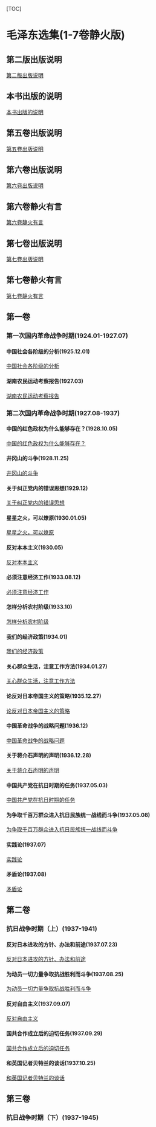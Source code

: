 [TOC]

# 毛泽东选集(1-7卷静火版)

## 第二版出版说明

[第二版出版说明](毛泽东选集(1-7卷静火版)/第二版出版说明.md)

## 本书出版的说明

[本书出版的说明](毛泽东选集(1-7卷静火版)/本书出版的说明.md)

## 第五卷出版说明

[第五卷出版说明](毛泽东选集(1-7卷静火版)/第五卷出版说明.md)

## 第六卷出版说明

[第六卷出版说明](毛泽东选集(1-7卷静火版)/第六卷出版说明.md)

## 第六卷静火有言

[第六卷静火有言](毛泽东选集(1-7卷静火版)/第六卷静火有言.md)

## 第七卷出版说明

[第七卷出版说明](毛泽东选集(1-7卷静火版)/第七卷出版说明.md)

## 第七卷静火有言

[第七卷静火有言](毛泽东选集(1-7卷静火版)/第七卷静火有言.md)

## 第一卷

### 第一次国内革命战争时期(1924.01-1927.07)

#### 中国社会各阶级的分析(1925.12.01)

[中国社会各阶级的分析](毛泽东选集(1-7卷静火版)/第一卷/第一次国内革命战争时期/中国社会各阶级的分析.md)

#### 湖南农民运动考察报告(1927.03)

[湖南农民运动考察报告](毛泽东选集(1-7卷静火版)/第一卷/第一次国内革命战争时期/湖南农民运动考察报告.md)

### 第二次国内革命战争时期(1927.08-1937)

#### 中国的红色政权为什么能够存在？(1928.10.05)

[中国的红色政权为什么能够存在？](毛泽东选集(1-7卷静火版)/第一卷/第二次国内革命战争时期/中国的红色政权为什么能够存在？.md)

#### 井冈山的斗争(1928.11.25)

[井冈山的斗争](毛泽东选集(1-7卷静火版)/第一卷/第二次国内革命战争时期/井冈山的斗争.md)

#### 关于纠正党内的错误思想(1929.12)

[关于纠正党内的错误思想](毛泽东选集(1-7卷静火版)/第一卷/第二次国内革命战争时期/关于纠正党内的错误思想.md)

#### 星星之火，可以燎原(1930.01.05)

[星星之火，可以燎原](毛泽东选集(1-7卷静火版)/第一卷/第二次国内革命战争时期/星星之火，可以燎原.md)

#### 反对本本主义(1930.05)

[反对本本主义](毛泽东选集(1-7卷静火版)/第一卷/第二次国内革命战争时期/反对本本主义.md)

#### 必须注意经济工作(1933.08.12)

[必须注意经济工作](毛泽东选集(1-7卷静火版)/第一卷/第二次国内革命战争时期/必须注意经济工作.md)

#### 怎样分析农村阶级(1933.10)

[怎样分析农村阶级](毛泽东选集(1-7卷静火版)/第一卷/第二次国内革命战争时期/怎样分析农村阶级.md)

#### 我们的经济政策(1934.01)

[我们的经济政策](毛泽东选集(1-7卷静火版)/第一卷/第二次国内革命战争时期/我们的经济政策.md)

#### 关心群众生活，注意工作方法(1934.01.27)

[关心群众生活，注意工作方法](毛泽东选集(1-7卷静火版)/第一卷/第二次国内革命战争时期/关心群众生活，注意工作方法.md)

#### 论反对日本帝国主义的策略(1935.12.27)

[论反对日本帝国主义的策略](毛泽东选集(1-7卷静火版)/第一卷/第二次国内革命战争时期/论反对日本帝国主义的策略.md)

#### 中国革命战争的战略问题(1936.12)

[中国革命战争的战略问题](毛泽东选集(1-7卷静火版)/第一卷/第二次国内革命战争时期/中国革命战争的战略问题.md)

#### 关于蒋介石声明的声明(1936.12.28)

[关于蒋介石声明的声明](毛泽东选集(1-7卷静火版)/第一卷/第二次国内革命战争时期/关于蒋介石声明的声明.md)

#### 中国共产党在抗日时期的任务(1937.05.03)

[中国共产党在抗日时期的任务](毛泽东选集(1-7卷静火版)/第一卷/第二次国内革命战争时期/中国共产党在抗日时期的任务.md)

#### 为争取千百万群众进入抗日民族统一战线而斗争(1937.05.08)

[为争取千百万群众进入抗日民族统一战线而斗争](毛泽东选集(1-7卷静火版)/第一卷/第二次国内革命战争时期/为争取千百万群众进入抗日民族统一战线而斗争.md)

#### 实践论(1937.07)

[实践论](毛泽东选集(1-7卷静火版)/第一卷/第二次国内革命战争时期/实践论.md)

#### 矛盾论(1937.08)

[矛盾论](毛泽东选集(1-7卷静火版)/第一卷/第二次国内革命战争时期/矛盾论.md)

## 第二卷

### 抗日战争时期（上）(1937-1941)

#### 反对日本进攻的方针、办法和前途(1937.07.23)

[反对日本进攻的方针、办法和前途](毛泽东选集(1-7卷静火版)/第二卷/抗日战争时期（上）/反对日本进攻的方针、办法和前途.md)

#### 为动员一切力量争取抗战胜利而斗争(1937.08.25)

[为动员一切力量争取抗战胜利而斗争](毛泽东选集(1-7卷静火版)/第二卷/抗日战争时期（上）/为动员一切力量争取抗战胜利而斗争.md)

#### 反对自由主义(1937.09.07)

[反对自由主义](毛泽东选集(1-7卷静火版)/第二卷/抗日战争时期（上）/反对自由主义.md)

#### 国共合作成立后的迫切任务(1937.09.29)

[国共合作成立后的迫切任务](毛泽东选集(1-7卷静火版)/第二卷/抗日战争时期（上）/国共合作成立后的迫切任务.md)

#### 和英国记者贝特兰的谈话(1937.10.25)

[和英国记者贝特兰的谈话](毛泽东选集(1-7卷静火版)/第二卷/抗日战争时期（上）/和英国记者贝特兰的谈话.md)

## 第三卷

### 抗日战争时期（下）(1937-1945)

